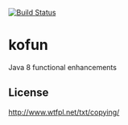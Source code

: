 [![Build Status](https://travis-ci.org/Jezorko/kofun.svg?branch=master)](https://travis-ci.org/Jezorko/kofun)
# kofun
Java 8 functional enhancements

## License
http://www.wtfpl.net/txt/copying/